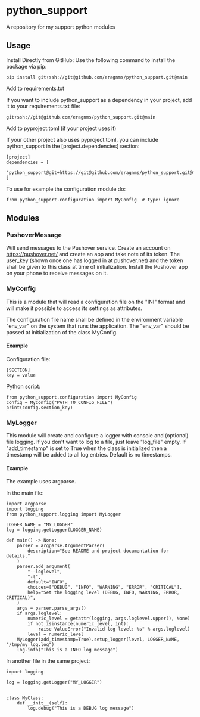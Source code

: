 # python_support
A repository for my support python modules

## Usage

Install Directly from GitHub: Use the following command to install the package via pip:

    pip install git+ssh://git@github.com/eragnms/python_support.git@main

Add to requirements.txt

If you want to include python_support as a dependency in your project,
add it to your requirements.txt file:

    git+ssh://git@github.com/eragnms/python_support.git@main

Add to pyproject.toml (if your project uses it)

If your other project also uses pyproject.toml, you can include python_support in
the [project.dependencies] section:

    [project]
    dependencies = [
        "python_support@git+https://git@github.com/eragnms/python_support.git@main"
    ]

To use for example the configuration module do:

    from python_support.configuration import MyConfig  # type: ignore

## Modules

### PushoverMessage

Will send messages to the Pushover service. Create an account on
https://pushover.net/ and create an app and take note of its token.
The user_key (shown once one has logged in at pushover.net) and the
token shall be given to this class at time of initialization.
Install the Pushover app on your phone to receive messages on it.

### MyConfig

This is a module that will read a configuration file on the "INI"
format and will make it possible to access its settings as attributes.

The configuration file name shall be defined in the environment
variable "env_var" on the system that runs the application. The "env_var"
should be passed at initialization of the class MyConfig.

#### Example

Configuration file:

    [SECTION]
    key = value

Python script:

    from python_support.configuration import MyConfig
    config = MyConfig("PATH_TO_CONFIG_FILE")
    print(config.section_key)

### MyLogger

This module will create and configure a logger with console and
(optional) file logging. If you don't want to log to a file, just
leave "log_file" empty. If "add_timestamp" is set to True when
the class is initialized then a timestamp will be added to all
log entries. Default is no timestamps.

#### Example

The example uses argparse.

In the main file:

    import argparse
    import logging
    from python_support.logging import MyLogger

    LOGGER_NAME = "MY_LOGGER"
    log = logging.getLogger(LOGGER_NAME)

    def main() -> None:
        parser = argparse.ArgumentParser(
            description="See README and project documentation for details."
        )
        parser.add_argument(
            "--loglevel",
            "-l",
            default="INFO",
            choices=["DEBUG", "INFO", "WARNING", "ERROR", "CRITICAL"],
            help="Set the logging level (DEBUG, INFO, WARNING, ERROR, CRITICAL)",
        )
        args = parser.parse_args()
        if args.loglevel:
            numeric_level = getattr(logging, args.loglevel.upper(), None)
            if not isinstance(numeric_level, int):
                raise ValueError("Invalid log level: %s" % args.loglevel)
            level = numeric_level
        MyLogger(add_timestamp=True).setup_logger(level, LOGGER_NAME, "/tmp/my_log.log")
        log.info("This is a INFO log message")

In another file in the same project:

    import logging

    log = logging.getLogger("MY_LOGGER")


    class MyClass:
        def __init__(self):
            log.debug("This is a DEBUG log message")
